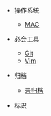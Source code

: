 
* 操作系统
  * [MAC](docs/operating-system/mac/Mac.md)
 
* 必会工具
  * [Git](docs/tools/git/Git.md)
  * [Vim](docs/tools/vim/Vim.md)
  
* 归档
  * [未归档](docs/archived/Archived.md)


* 标识
